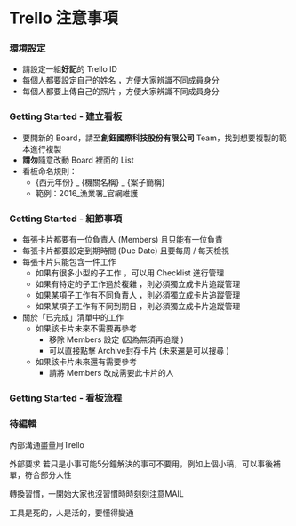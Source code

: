 # Trello 注意事項

### 環境設定

- 請設定一組**好記**的 Trello ID
- 每個人都要設定自己的姓名 ，方便大家辨識不同成員身分
- 每個人都要上傳自己的照片 ，方便大家辨識不同成員身分

### Getting Started - 建立看板

- 要開新的 Board，請至**創鈺國際科技股份有限公司** Team，找到想要複製的範本進行複製
- **請勿**隨意改動 Board 裡面的 List
- 看板命名規則：
  - {西元年份} _ {機關名稱} _ {案子簡稱}
  - 範例：2016_漁業署_官網維護

### Getting Started - 細節事項

- 每張卡片都要有一位負責人 (Members) 且只能有一位負責
- 每張卡片都要設定到期時間 (Due Date) 且要每周 / 每天檢視
- 每張卡片只能包含一件工作
  - 如果有很多小型的子工作 ，可以用 Checklist 進行管理
  - 如果有特定的子工作過於複雜 ，則必須獨立成卡片追蹤管理
  - 如果某項子工作有不同負責人 ，則必須獨立成卡片追蹤管理 
  - 如果某項子工作有不同到期日 ，則必須獨立成卡片追蹤管理
- 關於「已完成」清單中的工作
  - 如果該卡片未來不需要再參考
    - 移除 Members 設定 (因為無須再追蹤 )
    - 可以直接點擊 Archive封存卡片 (未來還是可以搜尋 )
  - 如果該卡片未來還有需要參考
    - 請將 Members 改成需要此卡片的人
      
### Getting Started - 看板流程


### 待編輯
內部溝通盡量用Trello

外部要求
若只是小事可能5分鐘解決的事可不要用，例如上個小稿，可以事後補單，符合部分人性

轉換習慣，一開始大家也沒習慣時時刻刻注意MAIL

工具是死的，人是活的，要懂得變通